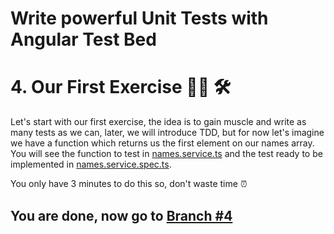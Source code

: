 # Write powerful Unit Tests with Angular Test Bed

# 4.  Our First Exercise 🏋️‍💪 🛠

Let's start with our first exercise, the idea is to gain muscle and write as many tests as we can, later, we will introduce TDD, but for now let's imagine we have a function which returns us the first element on our names array. You will see the function to test in [names.service.ts](https://github.com/seagomezar/ng-col-angular-ut/blob/step4/src/app/names.service.ts) and the test ready to be implemented in [names.service.spec.ts](https://github.com/seagomezar/ng-col-angular-ut/blob/step4/src/app/names.service.spec.ts).

You only have 3 minutes to do this so, don't waste time ⏰

## You are done, now go to [Branch #4](https://github.com/seagomezar/ng-col-angular-ut/tree/step5)